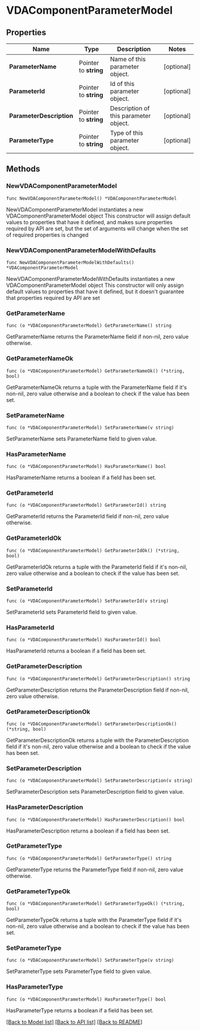 # VDAComponentParameterModel

## Properties

Name | Type | Description | Notes
------------ | ------------- | ------------- | -------------
**ParameterName** | Pointer to **string** | Name of this parameter object. | [optional] 
**ParameterId** | Pointer to **string** | Id of this parameter object. | [optional] 
**ParameterDescription** | Pointer to **string** | Description of this parameter object. | [optional] 
**ParameterType** | Pointer to **string** | Type of this parameter object. | [optional] 

## Methods

### NewVDAComponentParameterModel

`func NewVDAComponentParameterModel() *VDAComponentParameterModel`

NewVDAComponentParameterModel instantiates a new VDAComponentParameterModel object
This constructor will assign default values to properties that have it defined,
and makes sure properties required by API are set, but the set of arguments
will change when the set of required properties is changed

### NewVDAComponentParameterModelWithDefaults

`func NewVDAComponentParameterModelWithDefaults() *VDAComponentParameterModel`

NewVDAComponentParameterModelWithDefaults instantiates a new VDAComponentParameterModel object
This constructor will only assign default values to properties that have it defined,
but it doesn't guarantee that properties required by API are set

### GetParameterName

`func (o *VDAComponentParameterModel) GetParameterName() string`

GetParameterName returns the ParameterName field if non-nil, zero value otherwise.

### GetParameterNameOk

`func (o *VDAComponentParameterModel) GetParameterNameOk() (*string, bool)`

GetParameterNameOk returns a tuple with the ParameterName field if it's non-nil, zero value otherwise
and a boolean to check if the value has been set.

### SetParameterName

`func (o *VDAComponentParameterModel) SetParameterName(v string)`

SetParameterName sets ParameterName field to given value.

### HasParameterName

`func (o *VDAComponentParameterModel) HasParameterName() bool`

HasParameterName returns a boolean if a field has been set.

### GetParameterId

`func (o *VDAComponentParameterModel) GetParameterId() string`

GetParameterId returns the ParameterId field if non-nil, zero value otherwise.

### GetParameterIdOk

`func (o *VDAComponentParameterModel) GetParameterIdOk() (*string, bool)`

GetParameterIdOk returns a tuple with the ParameterId field if it's non-nil, zero value otherwise
and a boolean to check if the value has been set.

### SetParameterId

`func (o *VDAComponentParameterModel) SetParameterId(v string)`

SetParameterId sets ParameterId field to given value.

### HasParameterId

`func (o *VDAComponentParameterModel) HasParameterId() bool`

HasParameterId returns a boolean if a field has been set.

### GetParameterDescription

`func (o *VDAComponentParameterModel) GetParameterDescription() string`

GetParameterDescription returns the ParameterDescription field if non-nil, zero value otherwise.

### GetParameterDescriptionOk

`func (o *VDAComponentParameterModel) GetParameterDescriptionOk() (*string, bool)`

GetParameterDescriptionOk returns a tuple with the ParameterDescription field if it's non-nil, zero value otherwise
and a boolean to check if the value has been set.

### SetParameterDescription

`func (o *VDAComponentParameterModel) SetParameterDescription(v string)`

SetParameterDescription sets ParameterDescription field to given value.

### HasParameterDescription

`func (o *VDAComponentParameterModel) HasParameterDescription() bool`

HasParameterDescription returns a boolean if a field has been set.

### GetParameterType

`func (o *VDAComponentParameterModel) GetParameterType() string`

GetParameterType returns the ParameterType field if non-nil, zero value otherwise.

### GetParameterTypeOk

`func (o *VDAComponentParameterModel) GetParameterTypeOk() (*string, bool)`

GetParameterTypeOk returns a tuple with the ParameterType field if it's non-nil, zero value otherwise
and a boolean to check if the value has been set.

### SetParameterType

`func (o *VDAComponentParameterModel) SetParameterType(v string)`

SetParameterType sets ParameterType field to given value.

### HasParameterType

`func (o *VDAComponentParameterModel) HasParameterType() bool`

HasParameterType returns a boolean if a field has been set.


[[Back to Model list]](../README.md#documentation-for-models) [[Back to API list]](../README.md#documentation-for-api-endpoints) [[Back to README]](../README.md)


